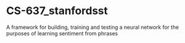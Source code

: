 # CS-637_stanfordsst
A framework for building, training and testing a neural network for the purposes of learning sentiment from phrases
